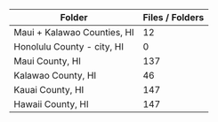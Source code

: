 | Folder                      |   Files / Folders |
|-----------------------------|-------------------|
| Maui + Kalawao Counties, HI |                12 |
| Honolulu County - city, HI  |                 0 |
| Maui County, HI             |               137 |
| Kalawao County, HI          |                46 |
| Kauai County, HI            |               147 |
| Hawaii County, HI           |               147 |